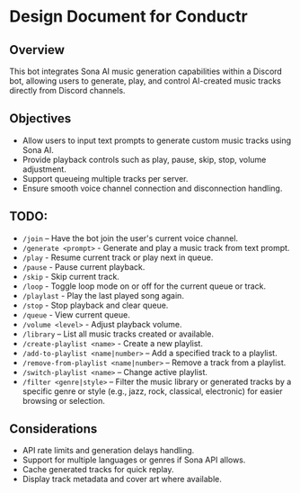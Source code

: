 # Design Document for Conductr

## Overview  
This bot integrates Sona AI music generation capabilities within a Discord bot, allowing users to generate, play, and control AI-created music tracks directly from Discord channels.

## Objectives  
- Allow users to input text prompts to generate custom music tracks using Sona AI.  
- Provide playback controls such as play, pause, skip, stop, volume adjustment.  
- Support queueing multiple tracks per server.  
- Ensure smooth voice channel connection and disconnection handling.

## TODO:  
- `/join` – Have the bot join the user's current voice channel.  
- `/generate <prompt>` - Generate and play a music track from text prompt.  
- `/play` - Resume current track or play next in queue.  
- `/pause` - Pause current playback.  
- `/skip` - Skip current track.  
- `/loop` - Toggle loop mode on or off for the current queue or track.  
- `/playlast` - Play the last played song again.
- `/stop` - Stop playback and clear queue.  
- `/queue` - View current queue.  
- `/volume <level>` - Adjust playback volume.  
- `/library` – List all music tracks created or available.  
- `/create-playlist <name>` - Create a new playlist.  
- `/add-to-playlist <name|number>` – Add a specified track to a playlist.  
- `/remove-from-playlist <name|number>` – Remove a track from a playlist.  
- `/switch-playlist <name>` – Change active playlist.  
- `/filter <genre|style>` – Filter the music library or generated tracks by a specific genre or style (e.g., jazz, rock, classical, electronic) for easier browsing or selection.

## Considerations  
- API rate limits and generation delays handling.  
- Support for multiple languages or genres if Sona API allows.  
- Cache generated tracks for quick replay.  
- Display track metadata and cover art where available.
